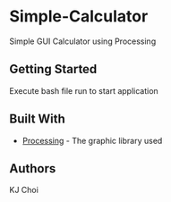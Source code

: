 # Simple-Calculator
Simple GUI Calculator using Processing

## Getting Started
Execute bash file run to start application

## Built With
* [Processing](https://processing.org/) - The graphic library used

## Authors
KJ Choi
